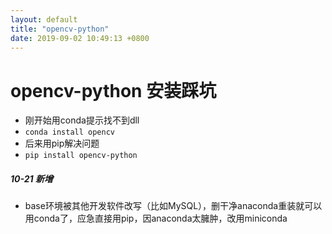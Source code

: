 ```yaml
---
layout: default
title: "opencv-python"
date: 2019-09-02 10:49:13 +0800
---
```



# opencv-python 安装踩坑

- 刚开始用conda提示找不到dll
- `conda install opencv`
- 后来用pip解决问题
- `pip install opencv-python`

##### 10-21 新增

- base环境被其他开发软件改写（比如MySQL），删干净anaconda重装就可以用conda了，应急直接用pip，因anaconda太臃肿，改用miniconda
